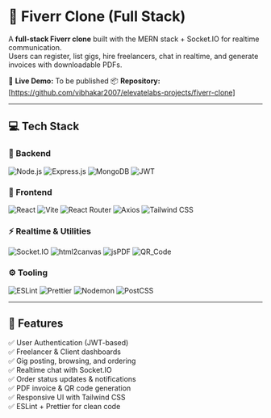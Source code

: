 # 🎨 Fiverr Clone (Full Stack)

A **full-stack Fiverr clone** built with the MERN stack + Socket.IO for realtime communication.  
Users can register, list gigs, hire freelancers, chat in realtime, and generate invoices with downloadable PDFs.  

🚀 **Live Demo:** To be published 
📦 **Repository:** [https://github.com/vibhakar2007/elevatelabs-projects/fiverr-clone]

---

## 💻 Tech Stack

### 🧠 Backend
![Node.js](https://img.shields.io/badge/Node.js-339933?style=for-the-badge&logo=node.js&logoColor=white)
![Express.js](https://img.shields.io/badge/Express.js-000000?style=for-the-badge&logo=express&logoColor=white)
![MongoDB](https://img.shields.io/badge/MongoDB-47A248?style=for-the-badge&logo=mongodb&logoColor=white)
![JWT](https://img.shields.io/badge/JWT-000000?style=for-the-badge&logo=jsonwebtokens&logoColor=white)

### 🎨 Frontend
![React](https://img.shields.io/badge/React-61DAFB?style=for-the-badge&logo=react&logoColor=black)
![Vite](https://img.shields.io/badge/Vite-646CFF?style=for-the-badge&logo=vite&logoColor=white)
![React Router](https://img.shields.io/badge/React_Router-CA4245?style=for-the-badge&logo=react-router&logoColor=white)
![Axios](https://img.shields.io/badge/Axios-5A29E4?style=for-the-badge&logo=axios&logoColor=white)
![Tailwind CSS](https://img.shields.io/badge/Tailwind_CSS-06B6D4?style=for-the-badge&logo=tailwindcss&logoColor=white)

### ⚡ Realtime & Utilities
![Socket.IO](https://img.shields.io/badge/Socket.IO-010101?style=for-the-badge&logo=socket.io&logoColor=white)
![html2canvas](https://img.shields.io/badge/html2canvas-5A5A5A?style=for-the-badge)
![jsPDF](https://img.shields.io/badge/jsPDF-CA4245?style=for-the-badge)
![QR_Code](https://img.shields.io/badge/Custom_QR-000000?style=for-the-badge&logo=qrcode&logoColor=white)

### ⚙️ Tooling
![ESLint](https://img.shields.io/badge/ESLint-4B32C3?style=for-the-badge&logo=eslint&logoColor=white)
![Prettier](https://img.shields.io/badge/Prettier-F7B93E?style=for-the-badge&logo=prettier&logoColor=black)
![Nodemon](https://img.shields.io/badge/Nodemon-76D04B?style=for-the-badge&logo=nodemon&logoColor=white)
![PostCSS](https://img.shields.io/badge/PostCSS-DD3A0A?style=for-the-badge&logo=postcss&logoColor=white)

---

## 🌟 Features

✅ User Authentication (JWT-based)  
✅ Freelancer & Client dashboards  
✅ Gig posting, browsing, and ordering  
✅ Realtime chat with Socket.IO  
✅ Order status updates & notifications  
✅ PDF invoice & QR code generation  
✅ Responsive UI with Tailwind CSS  
✅ ESLint + Prettier for clean code  

